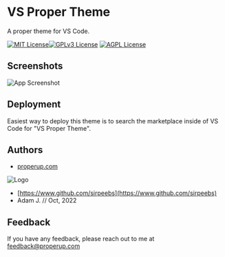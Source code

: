 
# VS Proper Theme

A proper theme for VS Code.


[![MIT License](https://img.shields.io/badge/License-MIT-green.svg)](https://choosealicense.com/licenses/mit/)[![GPLv3 License](https://img.shields.io/badge/License-GPL%20v3-yellow.svg)](https://opensource.org/licenses/)
[![AGPL License](https://img.shields.io/badge/license-AGPL-blue.svg)](http://www.gnu.org/licenses/agpl-3.0)


## Screenshots

![App Screenshot](https://fastfile.cloud/vs-proper-theme/ss.png)


## Deployment

Easiest way to deploy this theme is to search the marketplace inside of VS Code for "VS Proper Theme".


## Authors
 

- [properup.com](https://properup.com)




![Logo](https://fastfile.cloud/vs-proper-theme/icon.png)
- [https://www.github.com/sirpeebs](https://www.github.com/sirpeebs)
- Adam J. // Oct, 2022

## Feedback

If you have any feedback, please reach out to me at feedback@properup.com

